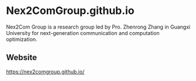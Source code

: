 # Nex2ComGroup.github.io
Nex2Com Group is a research group led by Pro. Zhenrong Zhang in Guangxi University for next-generation communication and computation optimization.

## Website
https://nex2comgroup.github.io/

